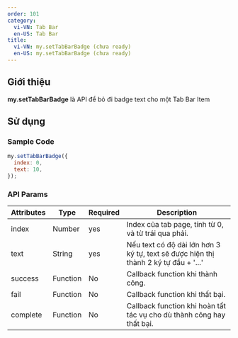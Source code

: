 ```yaml
---
order: 101
category:
  vi-VN: Tab Bar
  en-US: Tab Bar
title:
  vi-VN: my.setTabBarBadge (chưa ready)
  en-US: my.setTabBarBadge (chưa ready)
---
```


## Giới thiệu

**my.setTabBarBadge** là API để bỏ đi badge text cho một Tab Bar Item

## Sử dụng

### Sample Code

```js
my.setTabBarBadge({
  index: 0,
  text: 10,
});
```

### API Params

| Attributes | Type     | Required | Description                                                                         |
| ---------- | -------- | -------- | ----------------------------------------------------------------------------------- |
| index      | Number   | yes      | Index của tab page, tính từ 0, và từ trái qua phải.                                 |
| text       | String   | yes      | Nếu text có độ dài lớn hơn 3 ký tự, text sẽ được hiện thị thành 2 ký tự đầu + '...' |
| success    | Function | No       | Callback function khi thành công.                                                   |
| fail       | Function | No       | Callback function khi thất bại.                                                     |
| complete   | Function | No       | Callback function khi hoàn tất tác vụ cho dù thành công hay thất bại.               |
